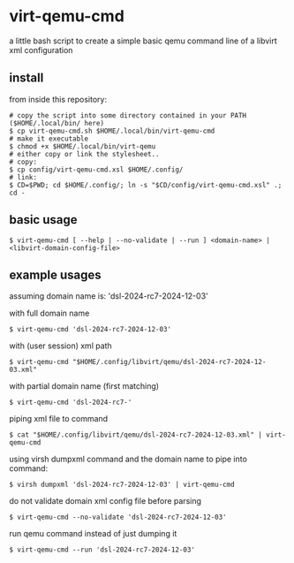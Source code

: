 # virt-qemu-cmd

a little bash script to create a simple basic qemu command line of a libvirt xml configuration

## install

from inside this repository:

```
# copy the script into some directory contained in your PATH ($HOME/.local/bin/ here)
$ cp virt-qemu-cmd.sh $HOME/.local/bin/virt-qemu-cmd
# make it executable
$ chmod +x $HOME/.local/bin/virt-qemu
# either copy or link the stylesheet..
# copy:
$ cp config/virt-qemu-cmd.xsl $HOME/.config/
# link:
$ CD=$PWD; cd $HOME/.config/; ln -s "$CD/config/virt-qemu-cmd.xsl" .; cd -
```

## basic usage

```
$ virt-qemu-cmd [ --help | --no-validate | --run ] <domain-name> | <libvirt-domain-config-file>
```

## example usages

assuming domain name is: 'dsl-2024-rc7-2024-12-03'

with full domain name
```
$ virt-qemu-cmd 'dsl-2024-rc7-2024-12-03'
```

with (user session) xml path
```
$ virt-qemu-cmd "$HOME/.config/libvirt/qemu/dsl-2024-rc7-2024-12-03.xml"
```

with partial domain name (first matching)
```
$ virt-qemu-cmd 'dsl-2024-rc7-'
```

piping xml file to command
```
$ cat "$HOME/.config/libvirt/qemu/dsl-2024-rc7-2024-12-03.xml" | virt-qemu-cmd
```

using virsh dumpxml command and the domain name to pipe into command:
```
$ virsh dumpxml 'dsl-2024-rc7-2024-12-03' | virt-qemu-cmd
```

do not validate domain xml config file before parsing
```
$ virt-qemu-cmd --no-validate 'dsl-2024-rc7-2024-12-03'
```

run qemu command instead of just dumping it
```
$ virt-qemu-cmd --run 'dsl-2024-rc7-2024-12-03'
```

